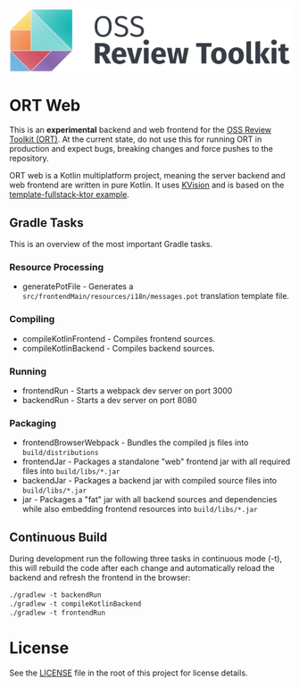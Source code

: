 ![OSS Review Toolkit Logo](./logos/ort.png)

# ORT Web

This is an **experimental** backend and web frontend for the [OSS Review Toolkit (ORT)](https://oss-review-toolkit.org).
At the current state, do not use this for running ORT in production and expect bugs, breaking changes and force pushes
to the repository.

ORT web is a Kotlin multiplatform project, meaning the server backend and web frontend are written in pure Kotlin. It
uses [KVision](https://kvision.io/) and is based on the
[template-fullstack-ktor example](https://github.com/rjaros/kvision-examples/tree/81c14441eca8c14b34e10b03951ebef5fd7a0b9e/template-fullstack-ktor). 

## Gradle Tasks

This is an overview of the most important Gradle tasks.

### Resource Processing
* generatePotFile - Generates a `src/frontendMain/resources/i18n/messages.pot` translation template file.
### Compiling
* compileKotlinFrontend - Compiles frontend sources.
* compileKotlinBackend - Compiles backend sources.
### Running
* frontendRun - Starts a webpack dev server on port 3000
* backendRun - Starts a dev server on port 8080
### Packaging
* frontendBrowserWebpack - Bundles the compiled js files into `build/distributions`
* frontendJar - Packages a standalone "web" frontend jar with all required files into `build/libs/*.jar`
* backendJar - Packages a backend jar with compiled source files into `build/libs/*.jar`
* jar - Packages a "fat" jar with all backend sources and dependencies while also embedding frontend resources into `build/libs/*.jar`

## Continuous Build

During development run the following three tasks in continuous mode (-t), this will rebuild the code after each change
and automatically reload the backend and refresh the frontend in the browser:

```shell
./gradlew -t backendRun
./gradlew -t compileKotlinBackend
./gradlew -t frontendRun
```

# License

See the [LICENSE](./LICENSE) file in the root of this project for license details.

